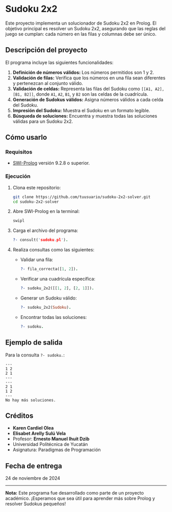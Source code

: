 # Sudoku 2x2

Este proyecto implementa un solucionador de Sudoku 2x2 en Prolog. El objetivo principal es resolver un Sudoku 2x2, asegurando que las reglas del juego se cumplan: cada número en las filas y columnas debe ser único.

## Descripción del proyecto

El programa incluye las siguientes funcionalidades:

1. **Definición de números válidos:** Los números permitidos son 1 y 2.
2. **Validación de filas:** Verifica que los números en una fila sean diferentes y pertenezcan al conjunto válido.
3. **Validación de celdas:** Representa las filas del Sudoku como `[[A1, A2], [B1, B2]]`, donde `A1`, `A2`, `B1`, y `B2` son las celdas de la cuadrícula.
4. **Generación de Sudokus válidos:** Asigna números válidos a cada celda del Sudoku.
5. **Impresión del Sudoku:** Muestra el Sudoku en un formato legible.
6. **Búsqueda de soluciones:** Encuentra y muestra todas las soluciones válidas para un Sudoku 2x2.

## Cómo usarlo

### Requisitos

- [SWI-Prolog](https://www.swi-prolog.org) versión 9.2.8 o superior.

### Ejecución

1. Clona este repositorio:

   ```bash
   git clone https://github.com/tuusuario/sudoku-2x2-solver.git
   cd sudoku-2x2-solver
   ```

2. Abre SWI-Prolog en la terminal:

   ```bash
   swipl
   ```

3. Carga el archivo del programa:

   ```prolog
   ?- consult('sudoku.pl').
   ```

4. Realiza consultas como las siguientes:

   - Validar una fila:
     ```prolog
     ?- fila_correcta([1, 2]).
     ```
   - Verificar una cuadrícula específica:
     ```prolog
     ?- sudoku_2x2([[1, 2], [2, 1]]).
     ```
   - Generar un Sudoku válido:
     ```prolog
     ?- sudoku_2x2(Sudoku).
     ```
   - Encontrar todas las soluciones:
     ```prolog
     ?- sudoku.
     ```

## Ejemplo de salida

Para la consulta `?- sudoku.`:

```
---
1 2
2 1
---
---
2 1
1 2
---
No hay más soluciones.
```

## Créditos

- **Karen Cardiel Olea**
- **Elisabet Arelly Sulú Vela**
- Profesor: **Ernesto Manuel Ihuit Dzib**
- Universidad Politécnica de Yucatán
- Asignatura: Paradigmas de Programación

## Fecha de entrega

24 de noviembre de 2024

---

**Nota:** Este programa fue desarrollado como parte de un proyecto académico. ¡Esperamos que sea útil para aprender más sobre Prolog y resolver Sudokus pequeños!
